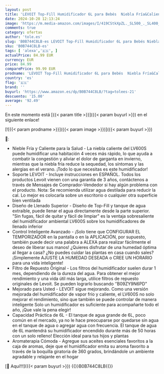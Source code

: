 ```yaml
---
layout: post
title: 'LEVOIT Top-Fill Humidificador 6L para Bebés  Niebla Fría&Caliente con Aromaterapia a 36H y 40-70m²  Modo de Sueño Silencioso 25dB  Smart Control Compatible con Alexa y APP  Temporizador  Blanco'
date: 2024-10-28 12:13:24
image: 'https://m.media-amazon.com/images/I/419CStkXpZL._SL500_._SL400_.jpg'
comments: true
category: ofertas
author: 'tole.es'
slug: 'B0B744C8LB-es LEVOIT Top-Fill Humidificador 6L para Bebés Niebla...'
sku: 'B0B744C8LB-es'
tags: [ 'alexa','🇪🇸', ]
actualPrice: 84.99 EUR
currency: EUR
price: 84.99
comparePrice: 99.99 EUR
prodname: 'LEVOIT Top-Fill Humidificador 6L para Bebés  Niebla Fría&Caliente con Aromaterapia a 36H y 40-70m²  Modo de Sueño Silencioso 25dB  Smart Control Compatible con Alexa y APP  Temporizador  Blanco'
country: 'es'
flag: '🇪🇸'
brand: ''
buyurl: 'https://www.amazon.es/dp/B0B744C8LB/?tag=tolees-21'
descuento: '15.00'
average: '92.49'
---
```


En este momento está [{{< param title >}}]({{< param buyurl >}}) en el siguiente enlace!

[![{{< param prodname >}}]({{< param image >}})]({{< param buyurl >}})

🔎:

- Nieble Fría y Caliente para la Salud - La niebla caliente del LV600S puede humidificar una habitación 4 veces más rápido, lo que ayuda a combatir la congestión y aliviar el dolor de garganta en invierno, mientras que la niebla fría reduce la sequedad, los síntomas y las alergias en el verano. ¡Todo lo que necesitas es este humidificador!
- Soporte LEVOIT - Incluye instrucciones en ESPAÑOL. Todos los productos Levoit vienen con una garantía de 3 años, contáctenos a través de Mensajes de Comprador-Vendedor si hay algún problema con el producto. Nota: Se recomienda utilizar agua destilada para reducir la cal. Lo mejor es colocarla sobre un escritorio o cualquier otra superficie bien ventilada
- Diseño de Llenado Superior - Diseño de Top-Fill y tanque de agua extraíble, puede llenar el agua directamente desde la parte superior. "Sin fugas, fácil de quitar y fácil de limpiar" es la ventaja sobresaliente del humidificador ambiental LV600S sobre los humidificadores de llenado inferior
- Control Inteligente Avanzado - ¡Solo tiene que CONFIGURAR EL TEMPORIZADOR en la pantalla o en la APLICACIÓN, por supuesto, también puede decir una palabra a ALEXA para realizar fácilmente el deseo de liberar sus manos! ¿Quieres disfrutar de una humedad óptima al llegar a casa? ¿No puedes cuidar las plantas en casa cuando sales? ¡Simplemente AJUSTE LA HUMEDAD DESEADA o CREE UN HORARIO para una vida inteligente!
- Filtro de Repuesto Original - Los filtros del humidificador suelen durar 1 mes, dependiendo de la dureza del agua. Para obtener el mejor rendimiento y una vida útil más larga, utilice filtros de repuesto originales de Levoit. Se pueden lograrlo buscando ‘’B09ZY9N6PD"
- Mejorado para Usted - LEVOIT sigue mejorando. Como una versión mejorada del humidificador de vapor frío y caliente, el LV600S no solo mejorar el rendimiento, sino que también se puede controlar de manera inteligente Solo un humidificador es suficiente para acompañarte todo el año, ¡Que vale la pena elegir!
- Capacidad Práctica de 6L - El tanque de agua grande de 6L, poco común en el mercado, ya no le hace preocuparse por quedarse sin agua en el tanque de agua o agregar agua con frecuencia. El tanque de agua de 6L mantendrá su humidificador encendido durante más de 50 horas con un solo relleno! Elección ideal para tus hijos y plantas
- Aromaterapia Cómoda - Agregue sus aceites esenciales favoritos a la caja de aromas, deje que el humidificador emita su aroma favorito a través de la boquilla giratoria de 360 ​​grados, brindándole un ambiente agradable y relajante en el hogar

[🛒 Aquí!!!]({{< param buyurl >}})
{{<world>}}B0B744C8LB{{</world>}}
